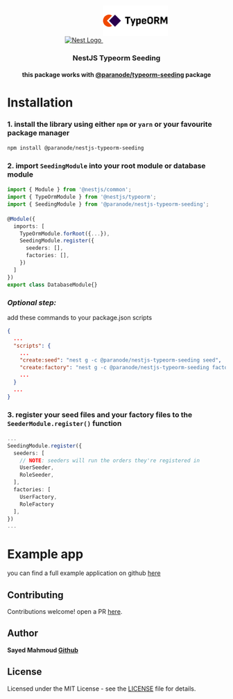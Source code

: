 <h1 align="center"></h1>

<div align="center">
  <a href="http://nestjs.com/" target="_blank">
    <img src="https://nestjs.com/img/logo_text.svg" height="100" width="150" alt="Nest Logo" />
  </a>
  <a href="http://nestjs.com/" target="_blank">
    <img  height="100" src="https://github.com/typeorm/typeorm/raw/master/resources/logo_big.png" width="150" alt="Nest Logo" style="object-fit: contain" />
  </a>
</div>

<h3 align="center">NestJS Typeorm Seeding</h3>

<h4 align="center">

this package works with [@paranode/typeorm-seeding](https://www.npmjs.com/package/@paranode/typeorm-seeding) package
</h4>

# Installation

### 1. install the library using either `npm` or `yarn` or your favourite package manager

```bash
npm install @paranode/nestjs-typeorm-seeding
```

### 2. import `SeedingModule` into your root module or database module

```typescript
import { Module } from '@nestjs/common';
import { TypeOrmModule } from '@nestjs/typeorm';
import { SeedingModule } from '@paranode/nestjs-typeorm-seeding';

@Module({
  imports: [
    TypeOrmModule.forRoot({...}),
    SeedingModule.register({
      seeders: [],
      factories: [],
    })
  ]
})
export class DatabaseModule{}
```

### _Optional step:_

add these commands to your package.json scripts
```json
{
  ...
  "scripts": {
    ...
    "create:seed": "nest g -c @paranode/nestjs-typeorm-seeding seed",
    "create:factory": "nest g -c @paranode/nestjs-typeorm-seeding factory",
    ...
  }
  ...
}
```

### 3. register your seed files and your factory files to the `SeederModule.register()` function

```typescript
...
SeedingModule.register({
  seeders: [
    // NOTE: seeders will run the orders they're registered in
    UserSeeder,
    RoleSeeder,
  ],
  factories: [
    UserFactory,
    RoleFactory
  ],
})
...
```

# Example app
you can find a full example application on github [here](https://github.com/ParaNode/nestjs-typeorm-seeding/tree/master/test-app)

## Contributing

Contributions welcome! open a PR [here](https://github.com/ParaNode/nestjs-typeorm-seeding/pulls).

## Author

**Sayed Mahmoud [Github](https://github.com/sayedmahmoud266)**

## License

Licensed under the MIT License - see the [LICENSE](LICENSE) file for details.